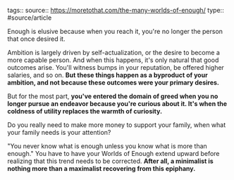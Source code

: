tags::
source:: https://moretothat.com/the-many-worlds-of-enough/
type:: #source/article

Enough is elusive because when you reach it, you're no longer the person that once desired it.

Ambition is largely driven by self-actualization, or the desire to become a more capable person. And when this happens, it's only natural that good outcomes arise. You'll witness bumps in your reputation, be offered higher salaries, and so on. **But these things happen as a byproduct of your ambition, and not because these outcomes were your primary desires.**

But for the most part, **you've entered the domain of greed when you no longer pursue an endeavor because you're curious about it. It's when the coldness of utility replaces the warmth of curiosity.**

Do you really need to make more money to support your family, when what your family needs is your attention?

"You never know what is enough unless you know what is more than enough." You have to have your Worlds of Enough extend upward before realizing that this trend needs to be corrected. **After all, a minimalist is nothing more than a maximalist recovering from this epiphany.**
